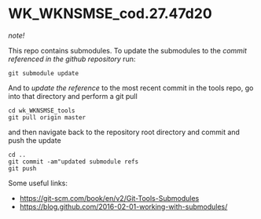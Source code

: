 # WK_WKNSMSE_cod.27.47d20

*note!*

This repo contains submodules.  To update the submodules to the *commit referenced in the github repository*  run:
```
git submodule update
```

And to *update the reference* to the most recent commit in the tools repo, go into that directory and perform a git pull
```
cd wk_WKNSMSE_tools
git pull origin master
```

and then navigate back to the repository root directory and commit and push the update
```
cd ..
git commit -am"updated submodule refs
git push
```


Some useful links:
* https://git-scm.com/book/en/v2/Git-Tools-Submodules
* https://blog.github.com/2016-02-01-working-with-submodules/
